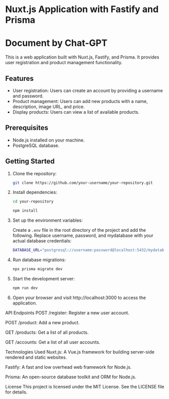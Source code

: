 # Nuxt.js Application with Fastify and Prisma

# Document by Chat-GPT

This is a web application built with Nuxt.js, Fastify, and Prisma. It provides user registration and product management functionality.

## Features

- User registration: Users can create an account by providing a username and password.
- Product management: Users can add new products with a name, description, image URL, and price.
- Display products: Users can view a list of available products.

## Prerequisites

- Node.js installed on your machine.
- PostgreSQL database.

## Getting Started

1. Clone the repository:

   ```bash
   git clone https://github.com/your-username/your-repository.git
   
2. Install dependencies:
   ```bash
   cd your-repository
   
   npm install

3. Set up the environment variables:

   Create a `.env` file in the root directory of the project and add the following. Replace username, password, and mydatabase with your actual database credentials:
   ```bash
   DATABASE_URL="postgresql://username:password@localhost:5432/mydatabase"
   
4. Run database migrations:
   ```bash
   npx prisma migrate dev

5. Start the development server:
   ```bash
   npm run dev

6. Open your browser and visit http://localhost:3000 to access the application.

  API Endpoints
  POST /register: Register a new user account.

  POST /product: Add a new product.

  GET /products: Get a list of all products.

  GET /accounts: Get a list of all user accounts.

  Technologies Used
  Nuxt.js: A Vue.js framework for building server-side rendered and static websites.

  Fastify: A fast and low overhead web framework for Node.js.

  Prisma: An open-source database toolkit and ORM for Node.js.

  License
  This project is licensed under the MIT License. See the LICENSE file for details.
